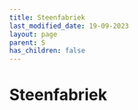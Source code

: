 ```yaml
---
title: Steenfabriek
last_modified_date: 19-09-2023
layout: page
parent: S
has_children: false
---
```


Steenfabriek
============

